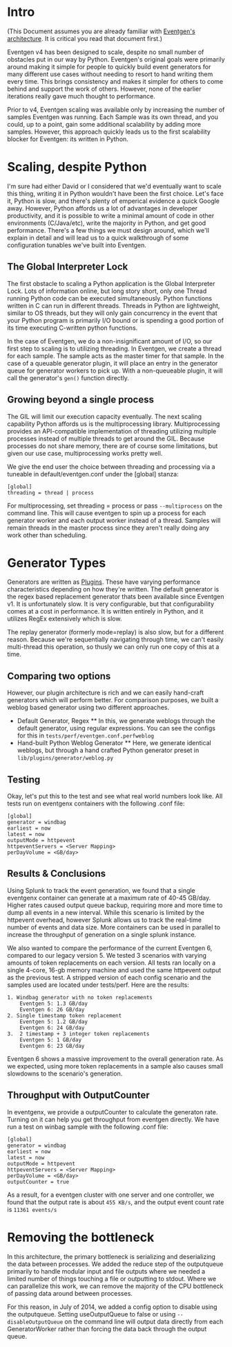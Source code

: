# Intro

(This Document assumes you are already familiar with [Eventgen's architecture](ARCHITECTURE.md).  It is critical you read that document first.)

Eventgen v4 has been designed to scale, despite no small number of obstacles put in our way by Python.  Eventgen's original goals were primarily around making it simple for people to quickly build event generators for many different use cases without needing to resort to hand writing them every time.  This brings consistency and makes it simpler for others to come behind and support the work of others.  However, none of the earlier iterations really gave much thought to performance.

Prior to v4, Eventgen scaling was available only by increasing the number of samples Eventgen was running.  Each Sample was its own thread, and you could, up to a point, gain some additional scalability by adding more samples.  However, this approach quickly leads us to the first scalability blocker for Eventgen: its written in Python.

# Scaling, despite Python

I'm sure had either David or I considered that we'd eventually want to scale this thing, writing it in Python wouldn't have been the first choice.  Let's face it, Python is slow, and there's plenty of emperical evidence a quick Google away.   However, Python affords us a lot of advantages in developer productivity, and it is possible to write a minimal amount of code in other environments (C/Java/etc), write the majority in Python, and get good performance.  There's a few things we must design around, which we'll explain in detail and will lead us to a quick walkthrough of some configuration tunables we've built into Eventgen.

## The Global Interpreter Lock

The first obstacle to scaling a Python application is the Global Interpreter Lock.  Lots of information online, but long story short, only one Thread running Python code can be executed simultaneously.  Python functions written in C can run in different threads.  Threads in Python are lightweight, similar to OS threads, but they will only gain concurrency in the event that your Python program is primarily I/O bound or is spending a good portion of its time executing C-written python functions.

In the case of Eventgen, we do a non-insignificant amount of I/O, so our first step to scaling is to utilizing threading.  In Eventgen, we create a thread for each sample.  The sample acts as the master timer for that sample.  In the case of a queuable generator plugin, it will place an entry in the generator queue for generator workers to pick up.  With a non-queueable plugin, it will call the generator's `gen()` function directly.

## Growing beyond a single process

The GIL will limit our execution capacity eventually.  The next scaling capability Python affords us is the multiprocessing library.  Multiprocessing provides an API-compatible implementation of threading utilizing multiple processes instead of multiple threads to get around the GIL.  Because processes do not share memory, there are of course some limitations, but given our use case, multiprocessing works pretty well.  

We give the end user the choice between threading and processing via a tuneable in default/eventgen.conf under the [global] stanza:

    [global]
    threading = thread | process

For multiprocessing, set threading = process or pass `--multiprocess` on the command line.  This will cause eventgen to spin up a process for each generator worker and each output worker instead of a thread.  Samples will remain threads in the master process since they aren't really doing any work other than scheduling.

# Generator Types

Generators are written as [Plugins](Plugins.md).  These have varying performance characteristics depending on how they're written.  The default generator is the regex based replacement generator thats been available since Eventgen v1.  It is unfortunately slow.  It is very configurable, but that configurability comes at a cost in performance.  It is written entirely in Python, and it utilizes RegEx extensively which is slow.  

The replay generator (formerly mode=replay) is also slow, but for a different reason.  Because we're sequentially navigating through time, we can't easily multi-thread this operation, so thusly we can only run one copy of this at a time.

## Comparing two options

However, our plugin architecture is rich and we can easily hand-craft generators which will perform better.  For comparison purposes, we built a weblog based generator using two different approaches.

* Default Generator, Regex
** In this, we generate weblogs through the default generator, using regular expressions.  You can see the configs for this in `tests/perf/eventgen.conf.perfweblog`
* Hand-built Python Weblog Generator
** Here, we generate identical weblogs, but through a hand crafted Python generator preset in `lib/plugins/generator/weblog.py`

## Testing

Okay, let's put this to the test and see what real world numbers look like.  All tests run on eventgenx containers with the following .conf file:

    [global]
    generator = windbag
    earliest = now
    latest = now
    outputMode = httpevent
    httpeventServers = <Server Mapping>
    perDayVolume = <GB/day>

## Results & Conclusions

Using Splunk to track the event generation, we found that a single eventgenx container can generate at a maximum rate of 40-45 GB/day. Higher rates caused output queue backup, requiring more and more time to dump all events in a new interval. While this scenario is limited by the httpevent overhead, however Splunk allows us to track the real-time number of events and data size. More containers can be used in parallel to increase the throughput of generation on a single splunk instance.

We also wanted to compare the performance of the current Eventgen 6, compared to our legacy version 5. We tested 3 scenarios with varying amounts of token replacements on each version. All tests ran locally on a single 4-core, 16-gb memory machine and used the same httpevent output as the previous test. A stripped version of each config scenario and the samples used are located under tests/perf. Here are the results:

    1. Windbag generator with no token replacements
        Eventgen 5: 1.3 GB/day
        Eventgen 6: 26 GB/day
    2. Single timestamp token replacement
        Eventgen 5: 1.2 GB/day
        Eventgen 6: 24 GB/day
    3.  2 timestamp + 3 integer token replacements
        Eventgen 5: 1 GB/day
        Eventgen 6: 23 GB/day

Eventgen 6 shows a massive improvement to the overall generation rate. As we expected, using more token replacements in a sample also causes small slowdowns to the scenario's generation.

## Throughput with OutputCounter
In eventgenx, we provide a outputCounter to calculate the generaton rate. Turning on it can help you get throughput from eventgen directly. We have run a test on winbag sample with the following .conf file:

    [global]
    generator = windbag
    earliest = now
    latest = now
    outputMode = httpevent
    httpeventServers = <Server Mapping>
    perDayVolume = <GB/day>
    outputCounter = true

As a result, for a eventgen cluster with one server and one controller, we found that the output rate is about `455 KB/s`, and the output event count rate is `11361 events/s`

# Removing the bottleneck

In this architecture, the primary bottleneck is serializing and deserializing the data between processes.  We added the reduce step of the outputqueue primarily to handle modular input and file outputs where we needed a limited number of things touching a file or outputting to stdout.  Where we can parallelize this work, we can remove the majority of the CPU bottleneck of passing data around between processes.

For this reason, in July of 2014, we added a config option to disable using the outputqueue. Setting useOutputQueue to false or using `--disableOutputQueue` on the command line will output data directly from each GeneratorWorker rather than forcing the data back through the output queue.